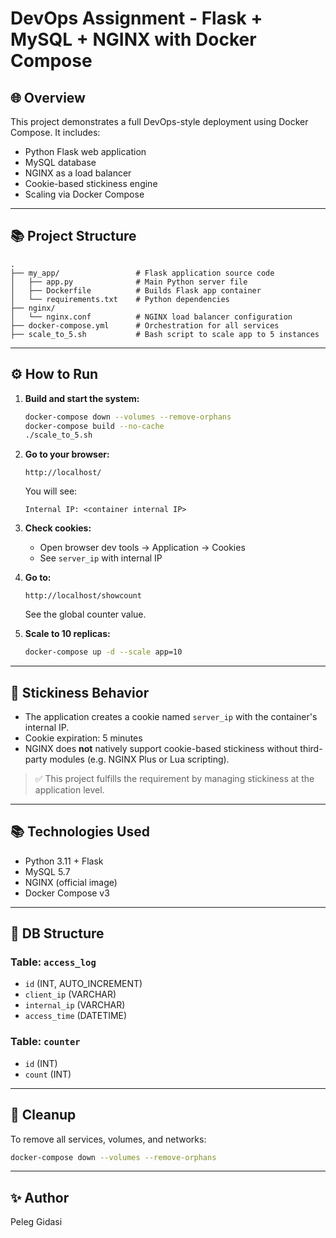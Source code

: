 # DevOps Assignment - Flask + MySQL + NGINX with Docker Compose

## 🌐 Overview
This project demonstrates a full DevOps-style deployment using Docker Compose. It includes:
- Python Flask web application
- MySQL database
- NGINX as a load balancer
- Cookie-based stickiness engine
- Scaling via Docker Compose

---

## 📚 Project Structure
```
.
├── my_app/                 # Flask application source code
│   ├── app.py              # Main Python server file
│   ├── Dockerfile          # Builds Flask app container
│   └── requirements.txt    # Python dependencies
├── nginx/
│   └── nginx.conf          # NGINX load balancer configuration
├── docker-compose.yml      # Orchestration for all services
├── scale_to_5.sh           # Bash script to scale app to 5 instances
```

---

## ⚙️ How to Run
1. **Build and start the system:**
   ```bash
   docker-compose down --volumes --remove-orphans
   docker-compose build --no-cache
   ./scale_to_5.sh
   ```

2. **Go to your browser:**
   ```
   http://localhost/
   ```
   You will see:
   ```
   Internal IP: <container internal IP>
   ```

3. **Check cookies:**
   - Open browser dev tools → Application → Cookies
   - See `server_ip` with internal IP

4. **Go to:**
   ```
   http://localhost/showcount
   ```
   See the global counter value.

5. **Scale to 10 replicas:**
   ```bash
   docker-compose up -d --scale app=10
   ```

---

## 🤔 Stickiness Behavior
- The application creates a cookie named `server_ip` with the container's internal IP.
- Cookie expiration: 5 minutes
- NGINX does **not** natively support cookie-based stickiness without third-party modules (e.g. NGINX Plus or Lua scripting).

> ✅ This project fulfills the requirement by managing stickiness at the application level.

---

## 📚 Technologies Used
- Python 3.11 + Flask
- MySQL 5.7
- NGINX (official image)
- Docker Compose v3

---

## 📂 DB Structure
### Table: `access_log`
- `id` (INT, AUTO_INCREMENT)
- `client_ip` (VARCHAR)
- `internal_ip` (VARCHAR)
- `access_time` (DATETIME)

### Table: `counter`
- `id` (INT)
- `count` (INT)

---

## 🔄 Cleanup
To remove all services, volumes, and networks:
```bash
docker-compose down --volumes --remove-orphans
```

---

## ✨ Author
Peleg Gidasi
